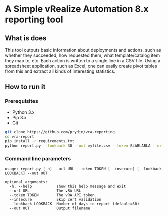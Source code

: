 # A Simple vRealize Automation 8.x reporting tool

## What is does
This tool outputs basic information about deployments and actions, such as whether they succeeded, how requested them,
what template/catalog item they map to, etc. Each action is written to a single line in a CSV file. Using a
spreadsheet application, such as Excel, one can easily create pivot tables from this and extract all kinds of
interesting statistics.

## How to run it

### Prerequisites
* Python 3.x
* Pip 3.x
* Git

```bash
git clone https://github.com/prydin/vra-reporting
cd vra-report
pip install -r requirements.txt
python report.py --lookback 30 --out myfile.csv --token BLABLABLA --url https://myvra.example.com
```

### Command line parameters

```
usage: report.py [-h] --url URL --token TOKEN [--insecure] [--lookback LOOKBACK] --out OUT

optional arguments:
  -h, --help           show this help message and exit
  --url URL            The vRA URL
  --token TOKEN        The vRA API token
  --insecure           Skip cert validation
  --lookback LOOKBACK  Number of days to report (default=30)
  --out OUT            Output filename
```
